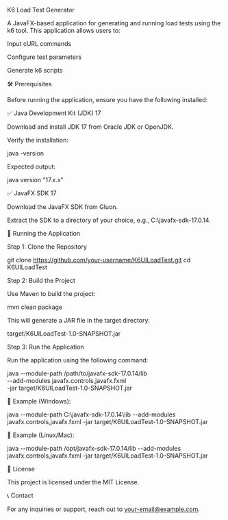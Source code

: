 K6 Load Test Generator

A JavaFX-based application for generating and running load tests using the k6 tool. This application allows users to:

Input cURL commands

Configure test parameters

Generate k6 scripts

🛠 Prerequisites

Before running the application, ensure you have the following installed:

✅ Java Development Kit (JDK) 17

Download and install JDK 17 from Oracle JDK or OpenJDK.

Verify the installation:

java -version

Expected output:

java version "17.x.x"

✅ JavaFX SDK 17

Download the JavaFX SDK from Gluon.

Extract the SDK to a directory of your choice, e.g., C:\javafx-sdk-17.0.14.

🚀 Running the Application

Step 1: Clone the Repository

git clone https://github.com/your-username/K6UILoadTest.git
cd K6UILoadTest

Step 2: Build the Project

Use Maven to build the project:

mvn clean package

This will generate a JAR file in the target directory:

target/K6UILoadTest-1.0-SNAPSHOT.jar

Step 3: Run the Application

Run the application using the following command:

java --module-path /path/to/javafx-sdk-17.0.14/lib \
     --add-modules javafx.controls,javafx.fxml \
     -jar target/K6UILoadTest-1.0-SNAPSHOT.jar

🔹 Example (Windows):

java --module-path C:\javafx-sdk-17.0.14\lib --add-modules javafx.controls,javafx.fxml -jar target/K6UILoadTest-1.0-SNAPSHOT.jar

🔹 Example (Linux/Mac):

java --module-path /opt/javafx-sdk-17.0.14/lib --add-modules javafx.controls,javafx.fxml -jar target/K6UILoadTest-1.0-SNAPSHOT.jar

📜 License

This project is licensed under the MIT License.

📞 Contact

For any inquiries or support, reach out to your-email@example.com.
